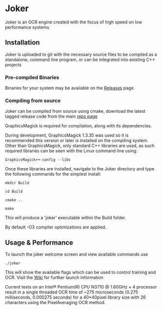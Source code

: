 # Joker

Joker is an OCR engine created with the focus of high speed on low performance systems

## Installation

Joker is uploaded to git with the necessary source files to be compiled as a standalone, command line program, or can be integrated into existing C++ projects

### Pre-compiled Binaries

Binaries for your system may be available on the [Releases](https://github.com/jnoxro/joker/releases) page. 



### Compiling from source

Joker can be compiled from source using cmake, download the latest tagged release code from the main [repo page](https://github.com/jnoxro/joker)

GraphicsMagick is required for compilation, along with its dependencies.

During development, GraphicsMagick 1.3.35 was used so it is recommended this version or later is installed on the compiling system. Other than GraphicsMagick, only standard C++ libraries are used, as such required libraries can be seen with the Linux command line using:

`GraphicsMagick++-config --libs`

Once these libraries are installed, navigate to the Joker directory and type the following commands for the simplest install:

`mkdir Build`

`cd Build`

`cmake ..`

`make`

This will produce a 'joker' executable within the Build folder.

By default -O3 compiler optimizations are applied. 


## Usage & Performance 

To launch the joker welcome screen and view available commands use

`./joker`

This will show the available flags which can be used to control training and OCR. Visit the [Wiki](https://github.com/jnoxro/joker/wiki) for further launch information

Current tests on an Intel® Pentium(R) CPU N3710 @ 1.60GHz × 4 processor result in a single threaded OCR time of ~275 microseconds (0.275 milliseconds, 0.000275 seconds) for a 40*40pixel library size with 26 characters using the PixelAveraging OCR method.
